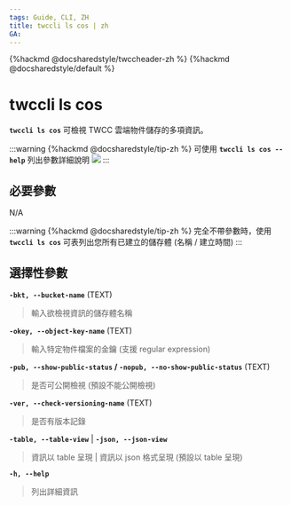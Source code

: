 ```yaml
---
tags: Guide, CLI, ZH
title: twccli ls cos | zh
GA:
---
```


{%hackmd @docsharedstyle/twccheader-zh %}
{%hackmd @docsharedstyle/default %}

# twccli ls cos

**`twccli ls cos`** 可檢視 TWCC 雲端物件儲存的多項資訊。

:::warning
{%hackmd @docsharedstyle/tip-zh %}
可使用 **`twccli ls cos --help`** 列出參數詳細說明
![](https://cos.twcc.ai/SYS-MANUAL/uploads/upload_4737ee46fda89e926d83ed32f4f8c633.png)
:::


## 必要參數

N/A

:::warning
{%hackmd @docsharedstyle/tip-zh %}
完全不帶參數時，使用 **`twccli ls cos`** 可表列出您所有已建立的儲存體 (名稱 / 建立時間)
:::

## 選擇性參數

**`-bkt, --bucket-name`** (TEXT)
> 輸入欲檢視資訊的儲存體名稱

**`-okey, --object-key-name`** (TEXT)
> 輸入特定物件檔案的金鑰 (支援 regular expression)

**`-pub, --show-public-status` / `-nopub, --no-show-public-status`** (TEXT)
> 是否可公開檢視 (預設不能公開檢視)

**`-ver, --check-versioning-name`** (TEXT)
> 是否有版本記錄

**`-table, --table-view`** | **`-json, --json-view`**
> 資訊以 table 呈現 | 資訊以 json 格式呈現 (預設以 table 呈現)

**`-h, --help`**
> 列出詳細資訊

